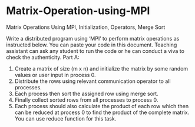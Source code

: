 # Matrix-Operation-using-MPI
Matrix Operations Using MPI, Initialization, Operators, Merge Sort

Write a distributed program using ‘MPI’ to perform matrix operations as instructed below. You can
paste your code in this document. Teaching assistant can ask any student to run the code or he can
conduct a viva to check the authenticity.
Part A:
1. Create a matrix of size (m x n) and initialize the matrix by some random values or user input in
process 0.
2. Distribute the rows using relevant communication operator to all processes.
3. Each process then sort the assigned row using merge sort.
4. Finally collect sorted rows from all processes to process 0.
5. Each process should also calculate the product of each row which then can be reduced at process 0 to
find the product of the complete matrix. You can use reduce function for this task.
